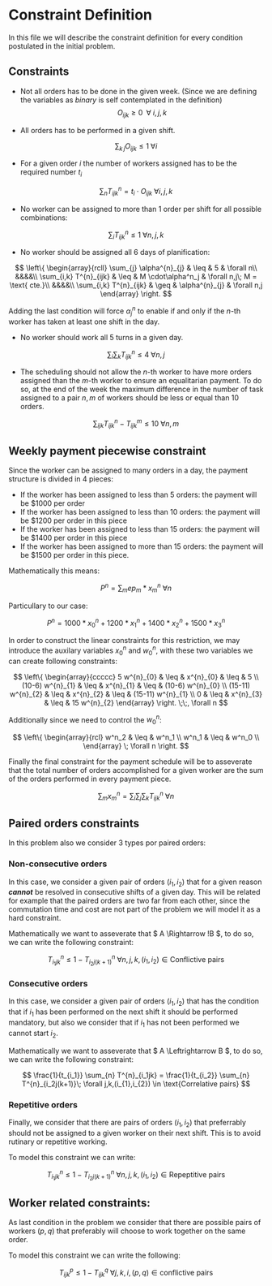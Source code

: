 # Constraint Definition

In this file we will describe the constraint definition for every condition postulated in the initial
problem.

## Constraints


- Not all orders has to be done in the given week. (Since we are defining the variables
as _binary_ is self contemplated in the definition)
$$
    O_{ijk} \geq 0\;\;\forall\; i,j,k
$$

- All orders has to be performed in a given shift.

 $$
    \sum_{k\,j} O_{ijk} \leq 1 \;\forall i
 $$

- For a given order $i$ the number of workers assigned has to be the required
number $t_i$

 $$
    \sum_{n} T^{n}_{ijk} = t_i \cdot O_{ijk} \; \forall i,j,k
 $$


- No worker can be assigned to more than 1 order per shift for all possible combinations:

$$
\sum_i T^{n}_{ijk} \leq 1 \;\forall n,j,k
$$

- No worker should be assigned all 6 days of planification:


 $$
    \left\{
        \begin{array}{rcll}
            \sum_{j} \alpha^{n}_{j} & \leq & 5 & \forall n\\
            &&&&\\
            \sum_{i,k} T^{n}_{ijk} & \leq & M \cdot\alpha^n_j  & \forall n,j\; M = \text{ cte.}\\
            &&&&\\
            \sum_{i,k} T^{n}_{ijk} & \geq & \alpha^{n}_{j} & \forall n,j
        \end{array}
    \right.
 $$

Adding the last condition will force $\alpha^n_j$ to enable if and only if
the $n$-th worker has taken at least one shift in the day.

- No worker should work all 5 turns in a given day.

$$
    \sum_i \sum_k T^{n}_{ijk}  \leq 4\;\forall n,j
$$

- The scheduling should not allow the $n$-th worker to have more orders assigned
than the $m$-th worker to ensure an equalitarian payment. To do so, at the end of
the week the maximum difference in the number of task assigned to a pair $n,m$ of
workers should be less or equal than 10 orders.

$$
    \sum_{ijk} T^{n}_{ijk} - T^{m}_{ijk} \leq 10 \; \forall n,m
$$

## Weekly payment piecewise constraint

Since the worker can be assigned to many orders in a day, the payment structure is
divided in 4 pieces:

- If the worker has been assigned to less than 5 orders: the payment will be $1000 per order
- If the worker has been assigned to less than 10 orders: 
the payment will be $1200 per order in this piece
- If the worker has been assigned to less than 15 orders: 
the payment will be $1400 per order in this piece
- If the worker has been assigned to more than 15 orders: 
the payment will be $1500 per order in this piece.

Mathematically this means:

$$
P^{n} = \sum_{m} ep_{m}*x^n_m \; \forall n
$$

Particullary to our case:

$$
P^{n} = 1000*x^n_0 + 1200 * x^n_1 + 1400 * x^n_2 + 1500 * x^n_3
$$

In order to construct the linear constraints for this restriction, we may
introduce the auxilary variables $x^{n}_{0}$ and $w^{n}_{0}$, with these two variables we can
create following constraints:

$$
    \left\{
       \begin{array}{ccccc}
            5 w^{n}_{0} & \leq & x^{n}_{0} & \leq &  5 \\
            (10-6) w^{n}_{1} & \leq & x^{n}_{1} & \leq &  (10-6) w^{n}_{0} \\
            (15-11) w^{n}_{2} & \leq & x^{n}_{2} & \leq &  (15-11) w^{n}_{1} \\
            0 & \leq & x^{n}_{3} & \leq &  15 w^{n}_{2}
        \end{array}
    \right.
    \;\;, \forall n
$$

Additionally since we need to control the $w^{n}_{0}$:

$$
    \left\{
        \begin{array}{rcl}
            w^n_2 & \leq & w^n_1 \\
            w^n_1 & \leq & w^n_0 \\
        \end{array} \; \forall n
    \right.
$$

Finally the final constraint for the payment schedule will be to asseverate
that the total number of orders accomplished for a given worker are the sum
of the orders performed in every payment piece.

$$
\sum_m x^n_m = \sum_{i}\sum_{j}\sum_{k} T^{n}_{ijk} \; \forall n
$$

## Paired orders constraints

In this problem also we consider 3 types por paired orders:

### Non-consecutive orders

In this case, we consider a given pair of orders $(i_{1},i_{2})$ that for a given
reason ***cannot*** be resolved in consecutive shifts of a given day. This will be
related for example that the paired orders are two far from each other, since the
commutation time and cost are not part of the problem we will model it as a hard constraint.

Mathematically we want to asseverate that $ A \Rightarrow !B $, to do so, we can write
the following constraint:

$$
    T^{n}_{i_1jk} \leq 1 - T^{n}_{i_2j(k+1)}\; \forall n,j,k,(i_{1},i_{2}) \in \text{Conflictive pairs}
$$


### Consecutive orders

In this case, we consider a given pair of orders $(i_{1},i_{2})$ that has the condition that
if $i_1$ has been performed on the next shift it should be performed mandatory, but also
we consider that if $i_1$ has not been performed we cannot start $i_2$.

Mathematically we want to asseverate that $ A \Leftrightarrow B $, to do so, we can write
the following constraint:

$$
\frac{1}{t_{i_1}} \sum_{n} T^{n}_{i_1jk} = \frac{1}{t_{i_2}} \sum_{n} T^{n}_{i_2j(k+1)}\; \forall j,k,(i_{1},i_{2}) \in \text{Correlative pairs}
$$

### Repetitive orders

Finally, we consider that there are pairs of orders $(i_1,i_2)$ that preferrably should
not be assigned to a given worker on their next shift. This is to avoid rutinary or repetitive
working.

To model this constraint we can write:

$$
     T^{n}_{i_1jk} \leq 1 - T^{n}_{i_2j(k+1)}\; \forall n,j,k,(i_{1},i_{2}) \in \text{Repeptitive pairs}
$$

## Worker related constraints:

As last condition in the problem we consider that there are possible pairs of workers $(p,q)$ that
preferably will choose to work together on the same order.

To model this constraint we can write the following:

$$
    T^{p}_{ijk} \leq 1 - T^{q}_{ijk}\; \forall j,k,i, (p,q) \in \text{conflictive pairs}
$$
